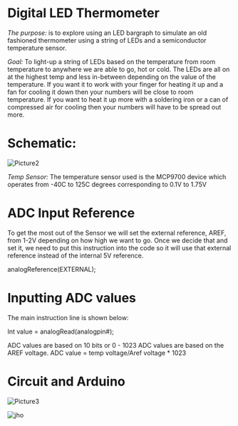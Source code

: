 # Digital LED Thermometer

*The purpose:* is to explore using an LED bargraph to simulate an old fashioned thermometer using a string of LEDs and a semiconductor temperature sensor.

*Goal:*
To light-up a string of LEDs based on the temperature from room temperature to anywhere we are able to go, hot or cold.  The LEDs are all on at the highest temp and less in-between depending on the value of the temperature.  If you want it to work with your finger for heating it up and a fan for cooling it down then your numbers will be close to room temperature.  If you want to heat it up more with a soldering iron or a can of compressed air for cooling then your numbers will have to be spread out more.


# Schematic:

![Picture2](https://user-images.githubusercontent.com/102126445/160236994-c76e467a-4b15-42b7-b347-1a0ffadb54ab.png)

*Temp Sensor:* The temperature sensor used is the MCP9700 device which operates from -40C to 125C degrees corresponding to 0.1V to 1.75V

# ADC Input Reference
To get the most out of the Sensor we will set the external reference, AREF, from 1-2V depending on how high we want to go.   Once we decide that and set it, we need to put this instruction into the code so it will use that external reference instead of the internal 5V reference.

analogReference(EXTERNAL);

# Inputting ADC values
The main instruction line is shown below:

Int value = analogRead(analogpin#);

ADC values are based on 10 bits or 0 - 1023
ADC values are based on the AREF voltage.
ADC value = temp voltage/Aref voltage * 1023

# Circuit and Arduino
![Picture3](https://user-images.githubusercontent.com/102126445/160237028-a6628ded-13c4-4e08-ac9a-b9949f14953a.jpg)

![jho](https://user-images.githubusercontent.com/102126445/160237139-c39fdfb1-964d-41d5-992e-b71b9746972f.jpg)

